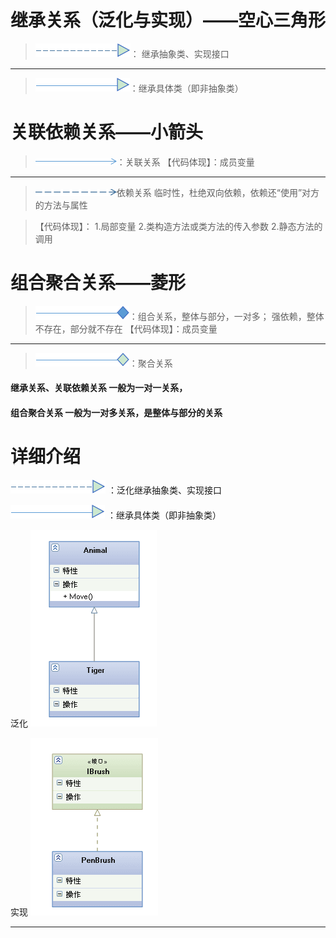 # 继承关系（泛化与实现）——空心三角形

> ![](/assets/jicheng.png)： 继承抽象类、实现接口

------

> ![](/assets/fanhua.png)：继承具体类（即非抽象类）


# 关联依赖关系——小箭头
> ![](/assets/guanlian.png)：关联关系
【代码体现】：成员变量

------

> ![](/assets/yilai.png)依赖关系
临时性，杜绝双向依赖，依赖还“使用”对方的方法与属性

>【代码体现】：
>1.局部变量
>2.类构造方法或类方法的传入参数
>2.静态方法的调用



# 组合聚合关系——菱形
> ![](/assets/zuhe.png)：组合关系，整体与部分，一对多；
强依赖，整体不存在，部分就不存在 
【代码体现】：成员变量

------

> ![](/assets/juhe.png)：聚合关系











#### 继承关系、关联依赖关系 一般为一对一关系，
#### 组合聚合关系 一般为一对多关系，是整体与部分的关系

# 详细介绍

![](/assets/jicheng.png) ：泛化继承抽象类、实现接口

![](/assets/fanhua.png)  ：继承具体类（即非抽象类）

泛化
![](/assets/1346433-af095465558161ca.png)

实现
![](/assets/1346433-4cea5dc72a898986.png)


------------------------------------------------------------------





